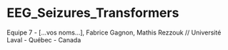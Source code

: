 # EEG_Seizures_Transformers
Equipe 7 - [...vos noms...], Fabrice Gagnon, Mathis Rezzouk
// Université Laval - Québec - Canada 

